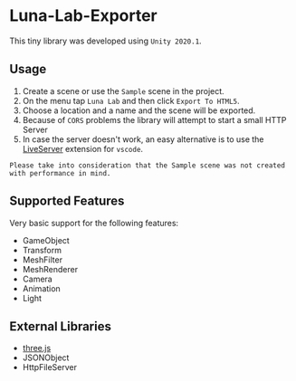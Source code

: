 # Luna-Lab-Exporter

This tiny library was developed using `Unity 2020.1`.

## Usage

1. Create a scene or use the `Sample` scene in the project.
2. On the menu tap `Luna Lab` and then click `Export To HTML5`.
3. Choose a location and a name and the scene will be exported.
4. Because of `CORS` problems the library will attempt to start a small HTTP Server
5. In case the server doesn't work, an easy alternative is to use the [LiveServer](https://marketplace.visualstudio.com/items?itemName=ritwickdey.LiveServer) extension for `vscode`.

`Please take into consideration that the Sample scene was not created with performance in mind.`

## Supported Features

Very basic support for the following features:

- GameObject
- Transform
- MeshFilter
- MeshRenderer
- Camera
- Animation
- Light

## External Libraries

- [three.js](https://threejs.org/)
- JSONObject
- HttpFileServer

